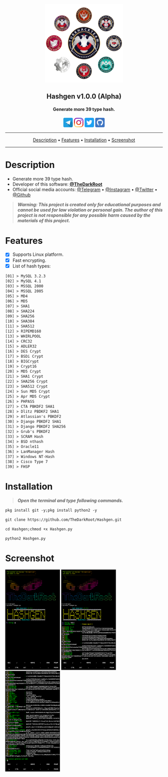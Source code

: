 <p align="center"><a href="https://turkhackteam.org"><img src="https://raw.githubusercontent.com/TheDarkRoot/FileStore/master/Images/TheDarkRoot/Banner.png" width="250"></a></p>
<h2 align="center"><b>Hashgen v1.0.0 (Alpha)</b></h2>
<h4 align="center">Generate more 39 type hash.</h4>
</p>
<p align="center"><a href="center"><a href="https://t.me/TheDarkRoot"><img src="https://raw.githubusercontent.com/TheDarkRoot/FileStore/master/Images/TheDarkRoot/Telegram.png" width="30"></a>     <a href="center"><a href="https://instagram.com/TheDarkRoot"><img src="https://raw.githubusercontent.com/TheDarkRoot/FileStore/master/Images/TheDarkRoot/Instagram.png" width="30"></a>     <a href="center"><a href="https://twitter.com/TDarkRoot"><img src="https://raw.githubusercontent.com/TheDarkRoot/FileStore/master/Images/TheDarkRoot/Twitter.png" width="30"></a>     <a href="https://github.com/CiKu370/hash-generator"><img src="https://raw.githubusercontent.com/TheDarkRoot/FileStore/master/Images/TheDarkRoot/Github.png" width="30"></a></p>
</p>
<hr>
<p align="center"><a href="#Description">Description</a> &bull; <a href="#Features">Features</a> &bull; <a href="#Installation">Installation</a> &bull; <a href="#Screenshot">Screenshot</a></p>
<hr>


# Description

- Generate more 39 type hash.
- Developer of this software: **[@TheDarkRoot](https://github.com/TheDarkRoot)**
- Official social media accounts: [@Telegram](https://t.me/TheDarkRoot) &bull; [@Instagram](https://instagram.com/TheDarkRoot) &bull; [@Twitter](https://twitter.com/TDarkRoot) &bull; [@Github](https://github.com/TheDarkRoot)

> ***Warning: This project is created only for educational purposes and cannot be used for law violation or personal gain.
The author of this project is not responsible for any possible harm caused by the materials of this project.***

# Features

- [x] Supports Linux platform.
- [x] Fast encrypting.
- [x] List of hash types:
```
[01] > MySQL 3.2.3
[02] > MySQL 4.1
[03] > MSSQL 2000
[04] > MSSQL 2005
[05] > MD4
[06] > MD5
[07] > SHA1
[08] > SHA224
[09] > SHA256
[10] > SHA384
[11] > SHA512
[12] > RIPEMD160
[13] > WHIRLPOOL
[14] > CRC32
[15] > ADLER32
[16] > DES Crypt
[17] > BSDi Crypt
[18] > BIGCrypt
[19] > Crypt16
[20] > MD5 Crypt
[21] > SHA1 Crypt
[22] > SHA256 Crypt
[23] > SHA512 Crypt
[24] > Sun MD5 Crypt
[25] > Apr MD5 Crypt
[26] > PHPASS
[27] > CTA PBKDF2 SHA1
[28] > Dlitz PBDKF2 SHA1
[29] > Atlassian's PBKDF2
[30] > Django PBKDF2 SHA1
[31] > Django PBKDF2 SHA256
[32] > Grub's PBKDF2
[33] > SCRAM Hash
[34] > BSD nthash
[35] > Oracle11
[36] > LanManager Hash
[37] > Windows NT-Hash
[38] > Cisco Type 7
[39] > FHSP
```

# Installation

> ***Open the terminal and type following commands.***
```
pkg install git -y;pkg install python2 -y
```
```
git clone https://github.com/TheDarkRoot/Hashgen.git
```
```
cd Hashgen;chmod +x Hashgen.py
```
```
python2 Hashgen.py
```

# Screenshot

[<img src="https://raw.githubusercontent.com/TheDarkRoot/FileStore/master/Images/TheDarkRoot/Screenshots/Hashgen%2001.png" width=175>](https://raw.githubusercontent.com/TheDarkRoot/FileStore/master/Images/TheDarkRoot/Screenshots/Hashgen%2001.png)
[<img src="https://raw.githubusercontent.com/TheDarkRoot/FileStore/master/Images/TheDarkRoot/Screenshots/Hashgen%2002.png" width=175>](https://raw.githubusercontent.com/TheDarkRoot/FileStore/master/Images/TheDarkRoot/Screenshots/Hashgen%2002.png)
[<img src="https://raw.githubusercontent.com/TheDarkRoot/FileStore/master/Images/TheDarkRoot/Screenshots/Hashgen%2003.png" width=175>](https://raw.githubusercontent.com/TheDarkRoot/FileStore/master/Images/TheDarkRoot/Screenshots/Hashgen%2003.png)
